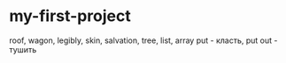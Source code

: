 # my-first-project

roof, wagon, legibly, skin, salvation, 
tree, list, array
put - класть, put out - тушить
